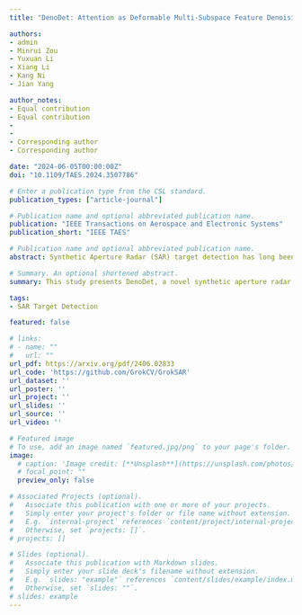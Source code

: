 ```yaml
---
title: "DenoDet: Attention as Deformable Multi-Subspace Feature Denoising for Target Detection in SAR Images"

authors:
- admin
- Minrui Zou
- Yuxuan Li
- Xiang Li
- Kang Ni
- Jian Yang

author_notes:
- Equal contribution
- Equal contribution
- 
- 
- Corresponding author
- Corresponding author

date: "2024-06-05T00:00:00Z"
doi: "10.1109/TAES.2024.3507786"

# Enter a publication type from the CSL standard.
publication_types: ["article-journal"]

# Publication name and optional abbreviated publication name.
publication: "IEEE Transactions on Aerospace and Electronic Systems"
publication_short: "IEEE TAES"

# Publication name and optional abbreviated publication name.
abstract: Synthetic Aperture Radar (SAR) target detection has long been impeded by inherentspeckle noise and the prevalence of diminutive, ambiauous targets, While deep neuranetworks have advanced SAR target detection, their intrinsic low-frequency bias andstatic post-training weights falter with coherent noise and preserving subtle detailsacross heterogeneous terrains. Motivated by traditional SAR image denoising, we propose DenoDet, a network aided by explicit frequency domain transform to calibrateconvolutional biases and pay more attention to high-frequencies, forming a natural multi.scale subspace representation to detect targets from the perspective of multi-subspacedenoising. We desian TransDeno, a dynamic frequency domain attention module that performs as a transform domain soft thresholding operation, dynamically denoisingacross subspaces by preserving salient target signals and attenuating noise. Toadaptively adjust the granularity of subspace processing, we also propose a deformablegroup fully-connected layer (DeGroFC) that dynamically varies the group conditioned onthe input features. Without bells and whistles, our plug-and-play TransDeno sets state-of.the-art scores on multiple SAR target detection datasets. The code is available at https://github.com/GrokCV/GrokSAR.

# Summary. An optional shortened abstract.
summary: This study presents DenoDet, a novel synthetic aperture radar (SAR) target detection network that leverages frequency domain transform for multi-scale subspace representation. The proposed TransDeno module dynamically denoises across subspaces by preserving target signals and attenuating noise, and a deformable group fully-connected layer (DeGroFC) adjusts the granularity of subspace processing based on input features.

tags:
- SAR Target Detection

featured: false

# links:
# - name: ""
#   url: ""
url_pdf: https://arxiv.org/pdf/2406.02833
url_code: 'https://github.com/GrokCV/GrokSAR'
url_dataset: ''
url_poster: ''
url_project: ''
url_slides: ''
url_source: ''
url_video: ''

# Featured image
# To use, add an image named `featured.jpg/png` to your page's folder. 
image:
  # caption: 'Image credit: [**Unsplash**](https://unsplash.com/photos/jdD8gXaTZsc)'
  # focal_point: ""
  preview_only: false

# Associated Projects (optional).
#   Associate this publication with one or more of your projects.
#   Simply enter your project's folder or file name without extension.
#   E.g. `internal-project` references `content/project/internal-project/index.md`.
#   Otherwise, set `projects: []`.
# projects: []

# Slides (optional).
#   Associate this publication with Markdown slides.
#   Simply enter your slide deck's filename without extension.
#   E.g. `slides: "example"` references `content/slides/example/index.md`.
#   Otherwise, set `slides: ""`.
# slides: example
---
```

